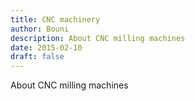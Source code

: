 ```yaml
---
title: CNC machinery
author: Bouni
description: About CNC milling machines
date: 2015-02-10
draft: false
---
```


About CNC milling machines
